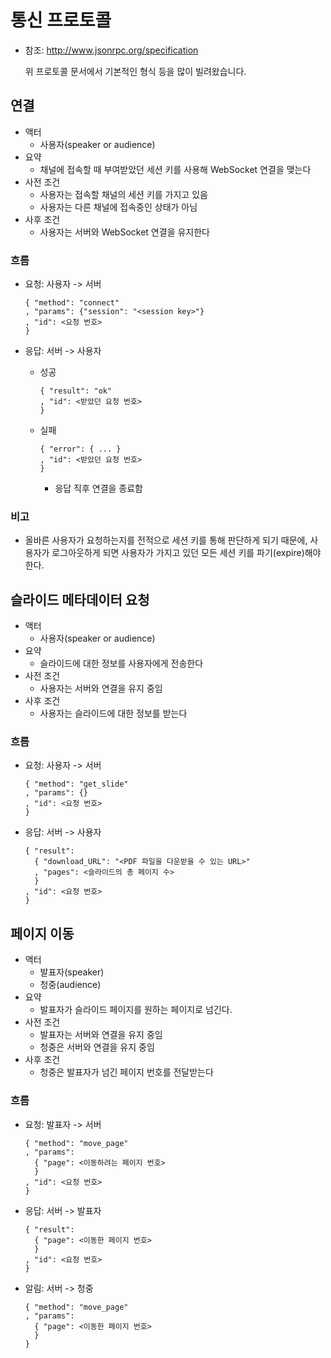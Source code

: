 통신 프로토콜
==========

* 참조: <http://www.jsonrpc.org/specification>

  위 프로토콜 문서에서 기본적인 형식 등을 많이 빌려왔습니다.


연결
----

* 액터
  * 사용자(speaker or audience)
* 요약
  * 채널에 접속할 때 부여받았던 세션 키를 사용해 WebSocket 연결을 맺는다
* 사전 조건
  * 사용자는 접속할 채널의 세션 키를 가지고 있음
  * 사용자는 다른 채널에 접속중인 상태가 아님
* 사후 조건
  * 사용자는 서버와 WebSocket 연결을 유지한다

### 흐름

* 요청: 사용자 -> 서버

  ```
  { "method": "connect"
  , "params": {"session": "<session key>"}
  , "id": <요청 번호>
  }
  ```

* 응답: 서버 -> 사용자
  * 성공

    ```
    { "result": "ok"
    , "id": <받았던 요청 번호>
    }
    ```

  * 실패

    ```
    { "error": { ... }
    , "id": <받았던 요청 번호>
    }
    ```

    * 응답 직후 연결을 종료함

### 비고

* 올바른 사용자가 요청하는지를 전적으로 세션 키를 통해 판단하게 되기 때문에, 사용자가 로그아웃하게 되면 사용자가 가지고 있던 모든 세션 키를 파기(expire)해야 한다.

슬라이드 메타데이터 요청
------------------

* 액터
  * 사용자(speaker or audience)
* 요약
  * 슬라이드에 대한 정보를 사용자에게 전송한다
* 사전 조건
  * 사용자는 서버와 연결을 유지 중임
* 사후 조건
  * 사용자는 슬라이드에 대한 정보를 받는다

### 흐름

* 요청: 사용자 -> 서버

  ```
  { "method": "get_slide"
  , "params": {}
  , "id": <요청 번호>
  }
  ```

* 응답: 서버 -> 사용자

  ```
  { "result":
    { "download_URL": "<PDF 파일을 다운받을 수 있는 URL>"
    , "pages": <슬라이드의 총 페이지 수>
    }
  , "id": <요청 번호>
  }
  ```

페이지 이동
--------

* 액터
  * 발표자(speaker)
  * 청중(audience)
* 요약
  * 발표자가 슬라이드 페이지를 원하는 페이지로 넘긴다.
* 사전 조건
  * 발표자는 서버와 연결을 유지 중임
  * 청중은 서버와 연결을 유지 중임
* 사후 조건
  * 청중은 발표자가 넘긴 페이지 번호를 전달받는다

### 흐름

* 요청: 발표자 -> 서버

  ```
  { "method": "move_page"
  , "params":
    { "page": <이동하려는 페이지 번호>
    }
  , "id": <요청 번호>
  }
  ```

* 응답: 서버 -> 발표자

  ```
  { "result":
    { "page": <이동한 페이지 번호>
    }
  , "id": <요청 번호>
  }
  ```

* 알림: 서버 -> 청중

  ```
  { "method": "move_page"
  , "params":
    { "page": <이동한 페이지 번호>
    }
  }
  ```
